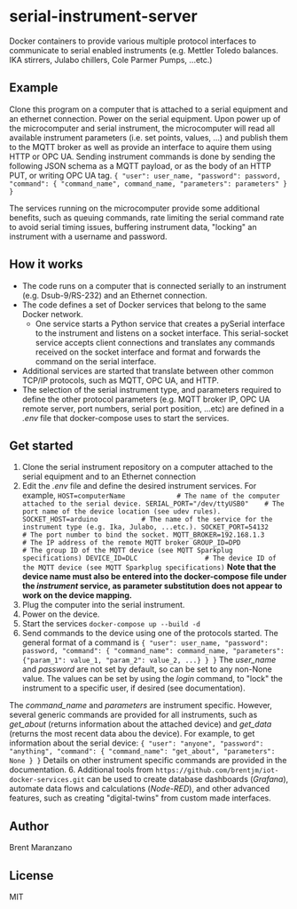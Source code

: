 # serial-instrument-server
Docker containers to provide various multiple protocol interfaces to
communicate to serial enabled instruments (e.g. Mettler Toledo balances. IKA
stirrers, Julabo chillers, Cole Parmer Pumps, ...etc.)

## Example
Clone this program on a computer that is attached to a serial equipment and an
ethernet connection.  Power on the serial equipment. Upon power up of the
microcomputer and serial instrument, the microcomputer will read all available
instrument parameters (i.e. set points, values, ...) and publish them to the
MQTT broker as well as provide an interface to aquire them using HTTP or OPC
UA.  Sending instrument commands is done by sending the following JSON schema
as a MQTT payload, or as the body of an HTTP PUT, or writing OPC UA tag.
`
    {
        "user": user_name,
        "password": password,
        "command":
        {
            "command_name", command_name,
            "parameters": parameters"
        }
    }
`

The services running on the microcomputer provide some additional benefits,
such as queuing commands, rate limiting the serial command rate to avoid
serial timing issues, buffering instrument data, "locking" an instrument with
a username and password.

## How it works
- The code runs on a computer that is connected serially to an instrument (e.g. Dsub-9/RS-232) and
  an Ethernet connection.
- The code defines a set of Docker services that belong to the same Docker network.
  - One service starts a Python service that creates a pySerial interface to the instrument
    and listens on a socket interface. This serial-socket service accepts client connections
    and translates any commands received on the socket interface and format and forwards the
    command on the serial interface.
- Additional services are started that translate between other common TCP/IP protocols, such
  as MQTT, OPC UA, and HTTP.
- The selection of the serial instrument type, and parameters required to define the
  other protocol parameters (e.g. MQTT broker IP, OPC UA remote server, port numbers, serial
  port position, ...etc) are defined in a *.env* file that docker-compose uses to start
  the services.

## Get started
1. Clone the serial instrument repository on a computer attached to the serial equipment
and to an Ethernet connection
2. Edit the *.env* file and define the desired instrument services.
For example,
`
HOST=computerName             # The name of the computer attached to the serial device.
SERIAL_PORT="/dev/ttyUSB0"    # The port name of the device location (see udev rules).
SOCKET_HOST=arduino           # The name of the service for the instrument type (e.g. Ika, Julabo, ...etc.).
SOCKET_PORT=54132             # The port number to bind the socket.
MQTT_BROKER=192.168.1.3       # The IP address of the remote MQTT broker
GROUP_ID=DPD                  # The group ID of the MQTT device (see MQTT Sparkplug specifications)
DEVICE_ID=DLC                 # The device ID of the MQTT device (see MQTT Sparkplug specifications)
`
**Note that the device name must also be entered into the docker-compose file under the *instrument* service,
as parameter substitution does not appear to work on the device mapping.**
4. Plug the computer into the serial instrument.
5. Power on the device.
5. Start the services `docker-compose up --build -d`
6. Send commands to the device using one of the protocols started. The general format of a command is
`
              {
                  "user": user_name,
                  "password": password,
                  "command":
                  {
                      "command_name": command_name,
                      "parameters": {"param_1": value_1, "param_2": value_2, ...}
                  }
              }
`
The *user_name* and *password* are not set by default, so can be set to any
non-None value. The values can be set by using the *login* command, to "lock"
the instrument to a specific user, if desired (see documentation).

The *command_name* and *parameters* are instrument specific. However, several
generic commands are provided for all instruments, such as *get_about* (returns
information about the attached device) and *get_data* (returns the most recent
data abou the device). For example, to get information about the serial device:
`
              {
                  "user": "anyone",
                  "password": "anything",
                  "command":
                  {
                      "command_name": "get_about",
                      "parameters": None
                  }
              }
`
Details on other instrument specific commands are provided in the
documentation.
6. Additional tools from `https://github.com/brentjm/iot-docker-services.git`
   can be used to create database dashboards (*Grafana*), automate data flows
   and calculations (*Node-RED*), and other advanced features, such as creating
   "digital-twins" from custom made interfaces.
   
## Author
   Brent Maranzano

## License
   MIT
